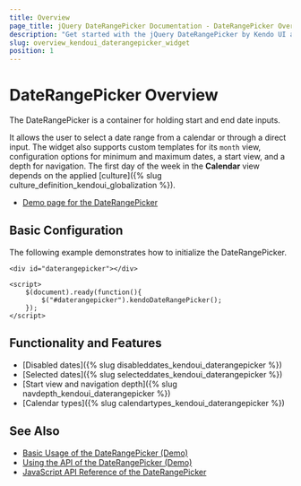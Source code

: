 ```yaml
---
title: Overview
page_title: jQuery DateRangePicker Documentation - DateRangePicker Overview
description: "Get started with the jQuery DateRangePicker by Kendo UI and learn how to create, initialize, and enable the widget."
slug: overview_kendoui_daterangepicker_widget
position: 1
---
```


# DateRangePicker Overview

The DateRangePicker is a container for holding start and end date inputs.

It allows the user to select a date range from a calendar or through a direct input. The widget also supports custom templates for its `month` view, configuration options for minimum and maximum dates, a start view, and a depth for navigation. The first day of the week in the **Calendar** view depends on the applied [culture]({% slug culture_definition_kendoui_globalization %}).

* [Demo page for the DateRangePicker](https://demos.telerik.com/kendo-ui/daterangepicker/index)

## Basic Configuration

The following example demonstrates how to initialize the DateRangePicker.

    <div id="daterangepicker"></div>

    <script>
        $(document).ready(function(){
            $("#daterangepicker").kendoDateRangePicker();
        });
    </script>

## Functionality and Features

* [Disabled dates]({% slug disableddates_kendoui_daterangepicker %})
* [Selected dates]({% slug selecteddates_kendoui_daterangepicker %})
* [Start view and navigation depth]({% slug navdepth_kendoui_daterangepicker %})
* [Calendar types]({% slug calendartypes_kendoui_daterangepicker %})

## See Also

* [Basic Usage of the DateRangePicker (Demo)](https://demos.telerik.com/kendo-ui/daterangepicker/index)
* [Using the API of the DateRangePicker (Demo)](https://demos.telerik.com/kendo-ui/daterangepicker/api)
* [JavaScript API Reference of the DateRangePicker](/api/javascript/ui/daterangepicker)
